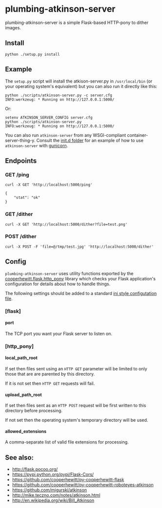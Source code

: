 # plumbing-atkinson-server

plumbing-atkinson-server is a simple Flask-based HTTP-pony to dither images.

## Install

	python ./setup.py install

## Example

The `setup.py` script will install the atkison-server.py in `/usr/local/bin` (or your operating system's equivalent) but you can also run it directly like this:

	python ./scripts/atkinson-server.py -c server.cfg
	INFO:werkzeug: * Running on http://127.0.0.1:5000/

Or:

	setenv ATKINSON_SERVER_CONFIG server.cfg
	python ./scripts/atkinson-server.py
	INFO:werkzeug: * Running on http://127.0.0.1:5000/

You can also run `atkinson-server` from any WSGI-compliant container-server-thing-y. Consult the [init.d folder](init.d) for an example of how to use `atkinson-server` with [gunicorn](http://gunicorn.org).

## Endpoints

### GET /ping 

	curl -X GET 'http://localhost:5000/ping'

	{
		"stat": "ok"
	}

### GET /dither

	curl -X GET 'http://localhost:5000/dither?file=test.png'

### POST /dither

	curl -X POST -F 'file=@/tmp/test.jpg' 'http://localhost:5000/dither'

## Config

`plumbing-atkinson-server` uses utility functions exported by the
[cooperhewitt.flask.http_pony](https://github.com/cooperhewitt/py-cooperhewitt-flask/blob/master/cooperhewitt/flask/http_pony.py)
library which checks your Flask application's configuration for details about
how to handle things.

The following settings should be added to a standard [ini style configutation
file](https://en.wikipedia.org/wiki/INI_file).

### [flask]

#### port

The TCP port you want your Flask server to listen on.

### [http_pony]

#### local_path_root

If set then files sent using an `HTTP GET` parameter will be limited to only
those that are are parented by this directory.

If it is not set then `HTTP GET` requests will fail.

#### upload_path_root

If set then files sent as an `HTTP POST` request will be first written to this
directory before processing.

If not set then the operating system's temporary directory will be used.

#### allowed_extensions

A comma-separate list of valid file extensions for processing.

## See also:

* http://flask.pocoo.org/
* https://pypi.python.org/pypi/Flask-Cors/
* https://github.com/cooperhewitt/py-cooperhewitt-flask
* https://github.com/cooperhewitt/py-cooperhewitt-roboteyes-atkinson
* https://github.com/migurski/atkinson
* http://mike.teczno.com/notes/atkinson.html
* http://en.wikipedia.org/wiki/Bill_Atkinson
